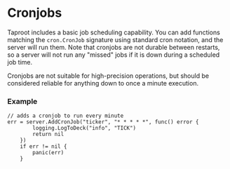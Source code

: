 # Cronjobs

Taproot includes a basic job scheduling capability. You can add functions matching the `cron.CronJob` signature using 
standard cron notation, and the server will run them. Note that cronjobs are not durable between restarts, so a server 
will not run any "missed" jobs if it is down during a scheduled job time.

Cronjobs are not suitable for high-precision operations, but should be considered reliable for anything down to once a 
minute execution.


### Example
~~~
// adds a cronjob to run every minute
err = server.AddCronJob("ticker", "* * * * *", func() error {
		logging.LogToDeck("info", "TICK")
		return nil
	})
	if err != nil {
		panic(err)
	}
~~~